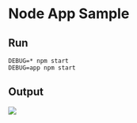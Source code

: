 # Node App Sample

## Run

```
DEBUG=* npm start
DEBUG=app npm start
```

## Output

![](docs/img/ejs-with-data.png)
